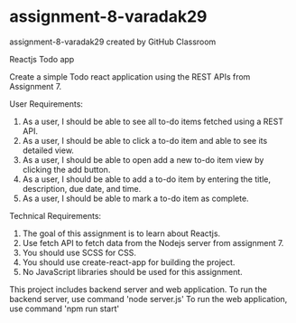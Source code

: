 # assignment-8-varadak29
assignment-8-varadak29 created by GitHub Classroom

Reactjs Todo app

Create a simple Todo react application using the REST APIs from Assignment 7. 

User Requirements:

1. As a user, I should be able to see all to-do items fetched using a REST API.
2. As a user, I should be able to click a to-do item and able to see its detailed view.
3. As a user, I should be able to open add a new to-do item view by clicking the add button.
4. As a user, I should be able to add a to-do item by entering the title, description, due date, and time.
5. As a user, I should be able to mark a to-do item as complete.

Technical Requirements:

1. The goal of this assignment is to learn about Reactjs.
2. Use fetch API to fetch data from the Nodejs server from assignment 7.
3. You should use SCSS for CSS.
4. You should use create-react-app for building the project.
5. No JavaScript libraries should be used for this assignment.

This project includes backend server and web application.
To run the backend server, use command 'node server.js'
To run the web application, use command 'npm run start'
